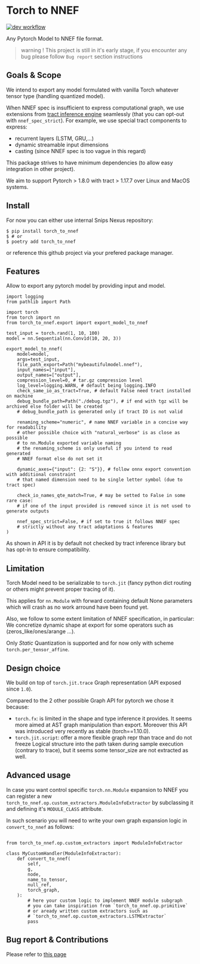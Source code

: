 # Torch to NNEF
[![dev workflow](https://github.com/sonos/torch-to-nnef/actions/workflows/dev.yml/badge.svg?branch=main)](https://github.com/sonos/torch-to-nnef/actions/workflows/dev.yml)

Any Pytorch Model to NNEF file format.

> warning ! This project is still in it's early stage, if you encounter any bug please follow `Bug report` section instructions

## Goals & Scope

We intend to export any model formulated with vanilla Torch whatever tensor type
(handling quantized model).

When NNEF spec is insufficient to express computational graph, we use extensions from
[tract inference engine](github.com/sonos/tract) seamlessly (that you can opt-out with `nnef_spec_strict`).
For example, we use special tract components to express:
- recurrent layers (LSTM, GRU,...)
- dynamic streamable input dimensions
- casting (since NNEF spec is too vague in this regard)

This package strives to have minimum dependencies (to allow easy integration in other project).

We aim to support Pytorch > 1.8.0 with tract > 1.17.7 over Linux and MacOS systems.

## Install

For now you can either use internal Snips Nexus repository:
```
$ pip install torch_to_nnef
$ # or
$ poetry add torch_to_nnef
```

or reference this github project via your prefered package manager.

## Features

Allow to export any pytorch model by providing input and model.
```python3
import logging
from pathlib import Path

import torch
from torch import nn
from torch_to_nnef.export import export_model_to_nnef

test_input = torch.rand(1, 10, 100)
model = nn.Sequential(nn.Conv1d(10, 20, 3))

export_model_to_nnef(
    model=model,
    args=test_input,
    file_path_export=Path("mybeautifulmodel.nnef"),
    input_names=["input"],
    output_names=["output"],
    compression_level=0, # tar.gz compression level
    log_level=logging.WARN, # default being logging.INFO
    check_same_io_as_tract=True, # default False need tract installed on machine
    debug_bundle_path=Path("./debug.tgz"), # if end with tgz will be archived else folder will be created
    # debug_bundle_path is generated only if tract IO is not valid

    renaming_scheme="numeric", # name NNEF variable in a concise way for readability
    # other possible choice with "natural_verbose" is as close as possible
    # to nn.Module exported variable naming
    # the renaming_scheme is only useful if you intend to read generated
    # NNEF format else do not set it

    dynamic_axes={"input": {2: "S"}}, # follow onnx export convention with additional constraint
    # that named dimension need to be single letter symbol (due to tract spec)

    check_io_names_qte_match=True, # may be setted to False in some rare case:
    # if one of the input provided is removed since it is not used to generate outputs

    nnef_spec_strict=False, # if set to true it follows NNEF spec
    # strictly without any tract adaptations & features
)
```

As shown in API it is by default not checked by tract inference library but has
opt-in to ensure compatibility.

## Limitation

Torch Model need to be serializable to `torch.jit` (fancy python dict routing
or others might prevent proper tracing of it).

This applies for `nn.Module` with forward containing default None parameters which
will crash as no work arround have been found yet.

Also, we follow to some extent limitation of NNEF specification, in particular:
We concretize dynamic shape at export for some operators such as (zeros_like/ones/arange ...).

Only *Static* Quantization is supported and for now only with scheme `torch.per_tensor_affine`.

## Design choice

We build on top of `torch.jit.trace` Graph representation (API exposed since `1.0`).

Compared to the 2 other possible Graph API for pytorch we chose it because:
- `torch.fx`: is limited in the shape and type inference it provides. It seems more
  aimed at AST graph manipulation than export. Moreover this API was introduced very
  recently as stable (torch==1.10.0).
- `torch.jit.script`: offer a more flexible graph repr than trace and do not freeze
  Logical structure into the path taken during sample execution (contrary to trace),
  but it seems some tensor_size are not extracted as well.

## Advanced usage

In case you want control specific `torch.nn.Module` expansion to NNEF you can
register a new `torch_to_nnef.op.custom_extractors.ModuleInfoExtractor` by
subclassing it and defining it's `MODULE_CLASS` attribute.

In such scenario you will need to write your own graph expansion logic in
`convert_to_nnef` as follows:

```python3

from torch_to_nnef.op.custom_extractors import ModuleInfoExtractor

class MyCustomHandler(ModuleInfoExtractor):
    def convert_to_nnef(
        self,
        g,
        node,
        name_to_tensor,
        null_ref,
        torch_graph,
    ):
        # here your custom logic to implement NNEF module subgraph
        # you can take inspiration from `torch_to_nnef.op.primitive`
        # or aready written custom extractors such as
        # `torch_to_nnef.op.custom_extractors.LSTMExtractor`
        pass
```

## Bug report & Contributions

Please refer to [this page](./CONTRIBUTING.md)
